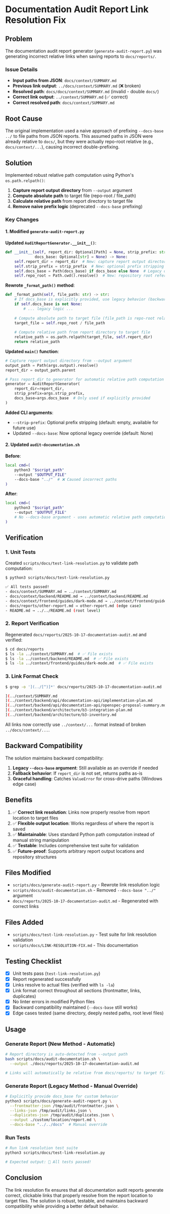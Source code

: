 # Documentation Audit Report Link Resolution Fix

## Problem

The documentation audit report generator (`generate-audit-report.py`) was generating incorrect relative links when saving reports to `docs/reports/`. 

### Issue Details

- **Input paths from JSON**: `docs/context/SUMMARY.md`
- **Previous link output**: `../docs/context/SUMMARY.md` (❌ broken)
- **Resolved path**: `docs/docs/context/SUMMARY.md` (invalid - double `docs/`)
- **Correct link output**: `../context/SUMMARY.md` (✅ correct)
- **Correct resolved path**: `docs/context/SUMMARY.md`

## Root Cause

The original implementation used a naive approach of prefixing `--docs-base ../` to file paths from JSON reports. This assumed paths in JSON were already relative to `docs/`, but they were actually repo-root relative (e.g., `docs/context/...`), causing incorrect double-prefixing.

## Solution

Implemented robust relative path computation using Python's `os.path.relpath()`:

1. **Capture report output directory** from `--output` argument
2. **Compute absolute path** to target file (repo-root / file_path)
3. **Calculate relative path** from report directory to target file
4. **Remove naive prefix logic** (deprecated `--docs-base` prefixing)

### Key Changes

#### 1. Modified `generate-audit-report.py`

**Updated `AuditReportGenerator.__init__()`**:
```python
def __init__(self, report_dir: Optional[Path] = None, strip_prefix: str = "", 
             docs_base: Optional[str] = None) -> None:
    self.report_dir = report_dir  # New: capture report output directory
    self.strip_prefix = strip_prefix  # New: optional prefix stripping (not used currently)
    self.docs_base = Path(docs_base) if docs_base else None  # Legacy override
    self.repo_root = Path.cwd().resolve()  # New: repository root reference
```

**Rewrote `_format_path()` method**:
```python
def _format_path(self, file_path: str) -> str:
    # If docs_base is explicitly provided, use legacy behavior (backward compatibility)
    if self.docs_base is not None:
        # ... legacy logic ...
        
    # Compute absolute path to target file (file_path is repo-root relative)
    target_file = self.repo_root / file_path
    
    # Compute relative path from report directory to target file
    relative_path = os.path.relpath(target_file, self.report_dir)
    return relative_path
```

**Updated `main()` function**:
```python
# Capture report output directory from --output argument
output_path = Path(args.output).resolve()
report_dir = output_path.parent

# Pass report_dir to generator for automatic relative path computation
generator = AuditReportGenerator(
    report_dir=report_dir,
    strip_prefix=args.strip_prefix,
    docs_base=args.docs_base  # Only used if explicitly provided
)
```

**Added CLI arguments**:
- `--strip-prefix`: Optional prefix stripping (default: empty, available for future use)
- Updated `--docs-base`: Now optional legacy override (default: None)

#### 2. Updated `audit-documentation.sh`

**Before**:
```bash
local cmd=(
    python3 "$script_path"
    --output "$OUTPUT_FILE"
    --docs-base "../"  # ❌ Caused incorrect paths
)
```

**After**:
```bash
local cmd=(
    python3 "$script_path"
    --output "$OUTPUT_FILE"
    # No --docs-base argument - uses automatic relative path computation
)
```

## Verification

### 1. Unit Tests

Created `scripts/docs/test-link-resolution.py` to validate path computation:

```bash
$ python3 scripts/docs/test-link-resolution.py

✅ All tests passed!
- docs/context/SUMMARY.md → ../context/SUMMARY.md
- docs/context/backend/README.md → ../context/backend/README.md
- docs/context/frontend/guides/dark-mode.md → ../context/frontend/guides/dark-mode.md
- docs/reports/other-report.md → other-report.md (edge case)
- README.md → ../../README.md (root level)
```

### 2. Report Verification

Regenerated `docs/reports/2025-10-17-documentation-audit.md` and verified:

```bash
$ cd docs/reports
$ ls -la ../context/SUMMARY.md  # ✅ File exists
$ ls -la ../context/backend/README.md  # ✅ File exists
$ ls -la ../context/frontend/guides/dark-mode.md  # ✅ File exists
```

### 3. Link Format Check

```bash
$ grep -o '](../[^)]*' docs/reports/2025-10-17-documentation-audit.md | head -5

](../context/SUMMARY.md
](../context/backend/api/documentation-api/implementation-plan.md
](../context/backend/api/documentation-api/openspec-proposal-summary.md
](../context/backend/architecture/b3-integration-plan.md
](../context/backend/architecture/b3-inventory.md
```

All links now correctly use `../context/...` format instead of broken `../docs/context/...`.

## Backward Compatibility

The solution maintains backward compatibility:

1. **Legacy `--docs-base` argument**: Still available as an override if needed
2. **Fallback behavior**: If `report_dir` is not set, returns paths as-is
3. **Graceful handling**: Catches `ValueError` for cross-drive paths (Windows edge case)

## Benefits

1. ✅ **Correct link resolution**: Links now properly resolve from report location to target files
2. ✅ **Flexible output location**: Works regardless of where the report is saved
3. ✅ **Maintainable**: Uses standard Python path computation instead of manual string manipulation
4. ✅ **Testable**: Includes comprehensive test suite for validation
5. ✅ **Future-proof**: Supports arbitrary report output locations and repository structures

## Files Modified

- `scripts/docs/generate-audit-report.py` - Rewrote link resolution logic
- `scripts/docs/audit-documentation.sh` - Removed `--docs-base "../"` argument
- `docs/reports/2025-10-17-documentation-audit.md` - Regenerated with correct links

## Files Added

- `scripts/docs/test-link-resolution.py` - Test suite for link resolution validation
- `scripts/docs/LINK-RESOLUTION-FIX.md` - This documentation

## Testing Checklist

- [x] Unit tests pass (`test-link-resolution.py`)
- [x] Report regenerated successfully
- [x] Links resolve to actual files (verified with `ls -la`)
- [x] Link format correct throughout all sections (frontmatter, links, duplicates)
- [x] No linter errors in modified Python files
- [x] Backward compatibility maintained (`--docs-base` still works)
- [x] Edge cases tested (same directory, deeply nested paths, root level files)

## Usage

### Generate Report (New Method - Automatic)

```bash
# Report directory is auto-detected from --output path
bash scripts/docs/audit-documentation.sh \
  --output ./docs/reports/2025-10-17-documentation-audit.md

# Links will automatically be relative from docs/reports/ to target files
```

### Generate Report (Legacy Method - Manual Override)

```bash
# Explicitly provide docs_base for custom behavior
python3 scripts/docs/generate-audit-report.py \
  --frontmatter-json /tmp/audit/frontmatter.json \
  --links-json /tmp/audit/links.json \
  --duplicates-json /tmp/audit/duplicates.json \
  --output ./custom/location/report.md \
  --docs-base "../../docs"  # Manual override
```

### Run Tests

```bash
# Run link resolution test suite
python3 scripts/docs/test-link-resolution.py

# Expected output: 🎉 All tests passed!
```

## Conclusion

The link resolution fix ensures that all documentation audit reports generate correct, clickable links that properly resolve from the report location to target files. The solution is robust, testable, and maintains backward compatibility while providing a better default behavior.


